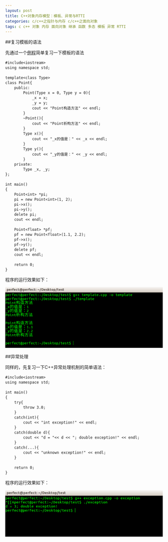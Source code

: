 ```yaml
---
layout: post
title: C++对象内存模型：模板、异常与RTTI
categories: c/c++之指针与内存 c/c++之面向对象
tags: c c++ 对象 内存 面向对象 继承 函数 多态 模板 异常 RTTI
---
```


##复习模板的语法

先通过一个[例程](../download/20161113/template.cpp.zip)简单复习一下模板的语法

```
#include<iostream>
using namespace std;

template<class Type>
class Point{
	public:
		Point(Type x = 0, Type y = 0){
			_x = x;
			_y = y;
			cout << "Point构造方法" << endl;
		}
		~Point(){
			cout << "Point析构方法" << endl;
		}
		Type x(){
			cout << "_x的值是：" << _x << endl;
		}
		Type y(){
			cout << "_y的值是：" << _y << endl;
		}
	private:
		Type _x, _y;
};

int main()
{
	Point<int> *pi;
	pi = new Point<int>(1, 2);
	pi->x();
	pi->y();
	delete pi;
	cout << endl;

	Point<float> *pf;
	pf = new Point<float>(1.1, 2.2);
	pf->x();
	pf->y();
	delete pf;
	cout << endl;

	return 0;
}
```

程序的运行效果如下：

![image](../media/image/2016-11-13/05.png)

##异常处理

同样的，先复习一下C++异常处理机制的简单语法：

```
#include<iostream>
using namespace std;

int main()
{
	try{
		throw 3.0;
	}
	catch(int){
		cout << "int exception!" << endl;
	}
	catch(double d){
		cout << "d = "<< d << "; double exception!" << endl;
	}
	catch(...){
		cout << "unknown exception!" << endl;
	}

	return 0;
}
```

程序的运行效果如下：

![image](../media/image/2016-11-13/06.png)

